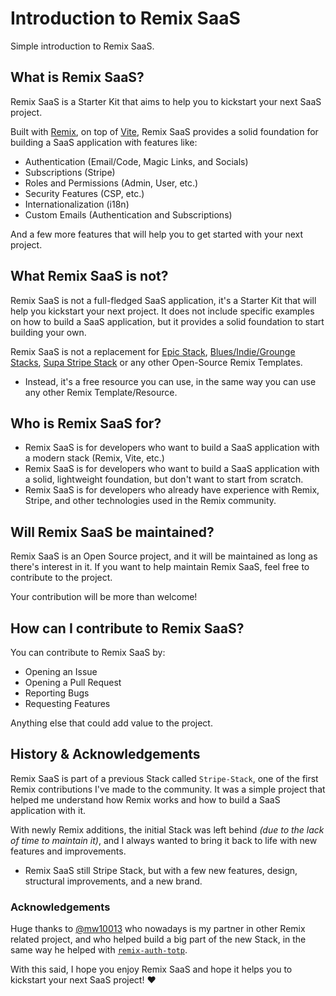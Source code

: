 # Introduction to Remix SaaS

Simple introduction to Remix SaaS.

## What is Remix SaaS?

Remix SaaS is a Starter Kit that aims to help you to kickstart your next SaaS project.

Built with [Remix](https://remix.run), on top of [Vite](https://vitejs.dev/), Remix SaaS provides a solid foundation for building a SaaS application with features like:

- Authentication (Email/Code, Magic Links, and Socials)
- Subscriptions (Stripe)
- Roles and Permissions (Admin, User, etc.)
- Security Features (CSP, etc.)
- Internationalization (i18n)
- Custom Emails (Authentication and Subscriptions)

And a few more features that will help you to get started with your next project.

## What Remix SaaS is not?

Remix SaaS is not a full-fledged SaaS application, it's a Starter Kit that will help you kickstart your next project. It does not include specific examples on how to build a SaaS application, but it provides a solid foundation to start building your own.

Remix SaaS is not a replacement for [Epic Stack](https://github.com/epicweb-dev/epic-stack), [Blues/Indie/Grounge Stacks](https://remix.run/docs/en/main/guides/templates#stacks), [Supa Stripe Stack](https://github.com/rphlmr/supa-stripe-stack) or any other Open-Source Remix Templates.

- Instead, it's a free resource you can use, in the same way you can use any other Remix Template/Resource.

## Who is Remix SaaS for?

- Remix SaaS is for developers who want to build a SaaS application with a modern stack (Remix, Vite, etc.)
- Remix SaaS is for developers who want to build a SaaS application with a solid, lightweight foundation, but don't want to start from scratch.
- Remix SaaS is for developers who already have experience with Remix, Stripe, and other technologies used in the Remix community.

## Will Remix SaaS be maintained?

Remix SaaS is an Open Source project, and it will be maintained as long as there's interest in it. If you want to help maintain Remix SaaS, feel free to contribute to the project.

Your contribution will be more than welcome!

## How can I contribute to Remix SaaS?

You can contribute to Remix SaaS by:

- Opening an Issue
- Opening a Pull Request
- Reporting Bugs
- Requesting Features

Anything else that could add value to the project.

## History & Acknowledgements

Remix SaaS is part of a previous Stack called `Stripe-Stack`, one of the first Remix contributions I've made to the community. It was a simple project that helped me understand how Remix works and how to build a SaaS application with it.

With newly Remix additions, the initial Stack was left behind _(due to the lack of time to maintain it)_, and I always wanted to bring it back to life with new features and improvements.

- Remix SaaS still Stripe Stack, but with a few new features, design, structural improvements, and a new brand.

### Acknowledgements

Huge thanks to [@mw10013](https://github.com/mw10013) who nowadays is my partner in other Remix related project, and who helped build a big part of the new Stack, in the same way he helped with [`remix-auth-totp`](https://github.com/dev-xo/remix-auth-totp).

With this said, I hope you enjoy Remix SaaS and hope it helps you to kickstart your next SaaS project! ❤️


